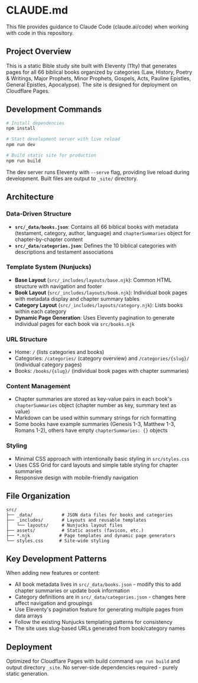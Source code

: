 # CLAUDE.md

This file provides guidance to Claude Code (claude.ai/code) when working with code in this repository.

## Project Overview

This is a static Bible study site built with Eleventy (11ty) that generates pages for all 66 biblical books organized by categories (Law, History, Poetry & Writings, Major Prophets, Minor Prophets, Gospels, Acts, Pauline Epistles, General Epistles, Apocalypse). The site is designed for deployment on Cloudflare Pages.

## Development Commands

```bash
# Install dependencies
npm install

# Start development server with live reload
npm run dev

# Build static site for production
npm run build
```

The dev server runs Eleventy with `--serve` flag, providing live reload during development. Built files are output to `_site/` directory.

## Architecture

### Data-Driven Structure
- **`src/_data/books.json`**: Contains all 66 biblical books with metadata (testament, category, author, language) and `chapterSummaries` object for chapter-by-chapter content
- **`src/_data/categories.json`**: Defines the 10 biblical categories with descriptions and testament associations

### Template System (Nunjucks)
- **Base Layout** (`src/_includes/layouts/base.njk`): Common HTML structure with navigation and footer
- **Book Layout** (`src/_includes/layouts/book.njk`): Individual book pages with metadata display and chapter summary tables
- **Category Layout** (`src/_includes/layouts/category.njk`): Lists books within each category
- **Dynamic Page Generation**: Uses Eleventy pagination to generate individual pages for each book via `src/books.njk`

### URL Structure
- Home: `/` (lists categories and books)
- Categories: `/categories/` (category overview) and `/categories/{slug}/` (individual category pages)
- Books: `/books/{slug}/` (individual book pages with chapter summaries)

### Content Management
- Chapter summaries are stored as key-value pairs in each book's `chapterSummaries` object (chapter number as key, summary text as value)
- Markdown can be used within summary strings for rich formatting
- Some books have example summaries (Genesis 1-3, Matthew 1-3, Romans 1-2), others have empty `chapterSummaries: {}` objects

### Styling
- Minimal CSS approach with intentionally basic styling in `src/styles.css`
- Uses CSS Grid for card layouts and simple table styling for chapter summaries
- Responsive design with mobile-friendly navigation

## File Organization

```
src/
├── _data/           # JSON data files for books and categories
├── _includes/       # Layouts and reusable templates
│   └── layouts/     # Nunjucks layout files
├── assets/          # Static assets (favicon, etc.)
├── *.njk           # Page templates and dynamic page generators
└── styles.css      # Site-wide styling
```

## Key Development Patterns

When adding new features or content:
- All book metadata lives in `src/_data/books.json` - modify this to add chapter summaries or update book information
- Category definitions are in `src/_data/categories.json` - changes here affect navigation and groupings
- Use Eleventy's pagination feature for generating multiple pages from data arrays
- Follow the existing Nunjucks templating patterns for consistency
- The site uses slug-based URLs generated from book/category names

## Deployment

Optimized for Cloudflare Pages with build command `npm run build` and output directory `_site`. No server-side dependencies required - purely static generation.